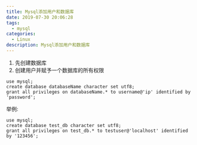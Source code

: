 ```yaml
---
title: Mysql添加用户和数据库
date: 2019-07-30 20:06:28
tags:
  - mysql
categories:
  - Linux
description: Mysql添加用户和数据库
---
```



1. 先创建数据库
2. 创建用户并赋予一个数据库的所有权限

```
use mysql;
create database databaseName character set utf8;
grant all privileges on databaseName.* to username@'ip' identified by 'password';
```

举例:

```
use mysql;
create database test_db character set utf8;
grant all privileges on test_db.* to testuser@'localhost' identified by '123456';
```

